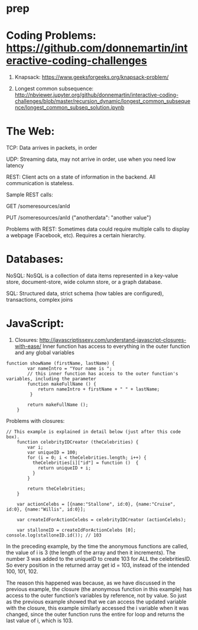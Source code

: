 # prep


# Coding Problems: https://github.com/donnemartin/interactive-coding-challenges  

1. Knapsack: https://www.geeksforgeeks.org/knapsack-problem/  

2. Longest common subsequence: http://nbviewer.jupyter.org/github/donnemartin/interactive-coding-challenges/blob/master/recursion_dynamic/longest_common_subsequence/longest_common_subseq_solution.ipynb



# The Web:  

TCP: Data arrives in packets, in order  

UDP: Streaming data, may not arrive in order, use when you need low latency  

REST: Client acts on a state of information in the backend. All communication is stateless.  

Sample REST calls:  

GET /someresources/anId  

PUT /someresources/anId {"anotherdata": "another value"}  

Problems with REST: Sometimes data could require multiple calls to display a webpage (Facebook, etc). Requires a certain hierarchy.  



# Databases:
NoSQL: NoSQL is a collection of data items represented in a key-value store, document-store, wide column store, or a graph database.  

SQL: Structured data, strict schema (how tables are configured), transactions, complex joins




# JavaScript:

1. Closures: http://javascriptissexy.com/understand-javascript-closures-with-ease/
Inner function has access to everything in the outer function and any global variables

```	
function showName (firstName, lastName) { 
		var nameIntro = "Your name is ";
	 	// this inner function has access to the outer function's variables, including the parameter​
		function makeFullName () { 
			return nameIntro + firstName + " " + lastName;
		 }

		return makeFullName (); 
	}
 ```



Problems with closures:
```
// This example is explained in detail below (just after this code box).​
	​function celebrityIDCreator (theCelebrities) {
	    var i;
	    var uniqueID = 100;
	    for (i = 0; i < theCelebrities.length; i++) {
	      theCelebrities[i]["id"] = function ()  {
	        return uniqueID + i;
	      }
	    }
	    
	    return theCelebrities;
	}
	
	var actionCelebs = [{name:"Stallone", id:0}, {name:"Cruise", id:0}, {name:"Willis", id:0}];
	
	var createIdForActionCelebs = celebrityIDCreator (actionCelebs);
	
	var stalloneID = createIdForActionCelebs [0]; console.log(stalloneID.id()); // 103
```



In the preceding example, by the time the anonymous functions are called, the value of i is 3 (the length of the array and then it increments). The number 3 was added to the uniqueID to create 103 for ALL the celebritiesID. So every position in the returned array get id = 103, instead of the intended 100, 101, 102.


The reason this happened was because, as we have discussed in the previous example, the closure (the anonymous function in this example) has access to the outer function’s variables by reference, not by value. So just as the previous example showed that we can access the updated variable with the closure, this example similarly accessed the i variable when it was changed, since the outer function runs the entire for loop and returns the last value of i, which is 103.
